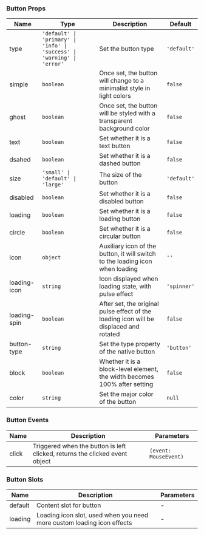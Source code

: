 ### Button Props

| Name         | Type    | Description                 | Default    |
| ------------ | ------- | ------------------------------------------------------------------------------------------------ | --------- |
| type         | `'default' \| 'primary' \| 'info' \| 'success' \| 'warning' \| 'error'` | Set the button type | `'default'` |
| simple       | `boolean` | Once set, the button will change to a minimalist style in light colors            | `false`     |
| ghost        | `boolean` |  Once set, the button will be styled with a transparent background color    | `false`     |
| text | `boolean` | Set whether it is a text button | `false` |
| dsahed | `boolean` | Set whether it is a dashed button | `false` |
| size         | `'small' \| 'default' \| 'large'`  | The size of the button | `'default'` |
| disabled     | `boolean` | Set whether it is a disabled button                                | `false`     |
| loading      | `boolean` | Set whether it is a loading button                         | `false`     |
| circle       | `boolean` | Set whether it is a circular button              | `false`     |
| icon         | `object`  | Auxiliary icon of the button, it will switch to the loading icon when loading   | `''`        |
| loading-icon | `string`  | Icon displayed when loading state, with pulse effect       | `'spinner'` |
| loading-spin | `boolean` | After set, the original pulse effect of the loading icon will be displaced and rotated  | `false`     |
| button-type  | `string`  | Set the type property of the native button                        | `'button'`  |
| block        | `boolean` | Whether it is a block-level element, the width becomes 100% after setting                      | `false`     |
| color   | `string`  | Set the major color of the button                   | `null`      |

### Button Events

| Name     | Description                                    | Parameters       |
| -------- | --------------------------------------- | ---------- |
| click | Triggered when the button is left clicked, returns the clicked event object | `(event: MouseEvent)` |

### Button Slots

| Name    | Description                                             | Parameters |
| ------- | ------------------------------------------------ |--- |
| default | Content slot for button                                   | - |
| loading | Loading icon slot, used when you need more custom loading icon effects | - |
